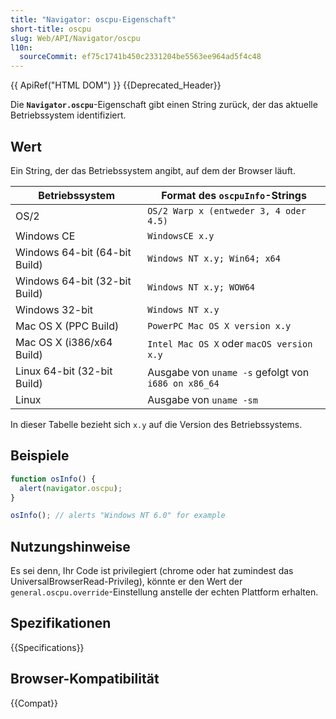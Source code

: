 ```yaml
---
title: "Navigator: oscpu-Eigenschaft"
short-title: oscpu
slug: Web/API/Navigator/oscpu
l10n:
  sourceCommit: ef75c1741b450c2331204be5563ee964ad5f4c48
---
```


{{ ApiRef("HTML DOM") }} {{Deprecated_Header}}

Die **`Navigator.oscpu`**-Eigenschaft gibt einen String zurück, der das aktuelle Betriebssystem identifiziert.

## Wert

Ein String, der das Betriebssystem angibt, auf dem der Browser läuft.

| Betriebssystem                | Format des `oscpuInfo`-Strings                      |
| ----------------------------- | --------------------------------------------------- |
| OS/2                          | `OS/2 Warp x (entweder 3, 4 oder 4.5)`              |
| Windows CE                    | `WindowsCE x.y`                                     |
| Windows 64-bit (64-bit Build) | `Windows NT x.y; Win64; x64`                        |
| Windows 64-bit (32-bit Build) | `Windows NT x.y; WOW64`                             |
| Windows 32-bit                | `Windows NT x.y`                                    |
| Mac OS X (PPC Build)          | `PowerPC Mac OS X version x.y`                      |
| Mac OS X (i386/x64 Build)     | `Intel Mac OS X` oder `macOS version x.y`           |
| Linux 64-bit (32-bit Build)   | Ausgabe von `uname -s` gefolgt von `i686 on x86_64` |
| Linux                         | Ausgabe von `uname -sm`                             |

In dieser Tabelle bezieht sich `x.y` auf die Version des Betriebssystems.

## Beispiele

```js
function osInfo() {
  alert(navigator.oscpu);
}

osInfo(); // alerts "Windows NT 6.0" for example
```

## Nutzungshinweise

Es sei denn, Ihr Code ist privilegiert (chrome oder hat zumindest das UniversalBrowserRead-Privileg), könnte er den Wert der `general.oscpu.override`-Einstellung anstelle der echten Plattform erhalten.

## Spezifikationen

{{Specifications}}

## Browser-Kompatibilität

{{Compat}}
